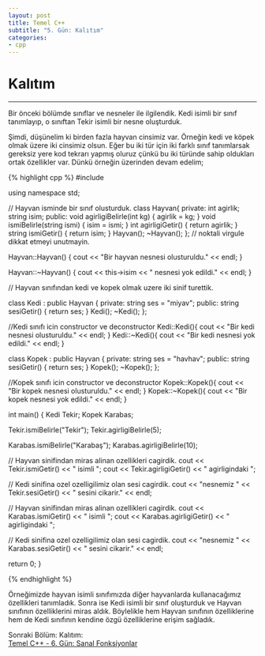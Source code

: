 ```yaml
---
layout: post
title: Temel C++
subtitle: "5. Gün: Kalıtım"
categories:
- cpp
---
```


# **Kalıtım**  
-----------------
Bir önceki bölümde sınıflar ve nesneler ile ilgilendik. Kedi isimli bir sınıf tanımlayıp, o sınıftan Tekir isimli bir nesne oluşturduk.  

Şimdi, düşünelim ki birden fazla hayvan cinsimiz var. Örneğin kedi ve köpek olmak üzere iki cinsimiz olsun. Eğer bu iki tür için iki farklı sınıf tanımlarsak gereksiz yere kod tekrarı yapmış oluruz çünkü bu iki türünde sahip oldukları ortak özellikler var. Dünkü örneğin üzerinden devam edelim;  

{% highlight cpp %}
#include <iostream>

using namespace std;

// Hayvan isminde bir sınıf olusturduk.
class Hayvan{
   private:
      int agirlik;
      string isim;
   public:
      void agirligiBelirle(int kg)
      {
         agirlik = kg;
      }
      void ismiBelirle(string ismi)
      {
         isim = ismi;
      }
      int agirligiGetir()
      {
         return agirlik;
      }
      string ismiGetir()
      {
         return isim;
      }
      Hayvan();
      ~Hayvan();
}; // noktali virgule dikkat etmeyi unutmayin.

Hayvan::Hayvan()
{
   cout << "Bir hayvan nesnesi olusturuldu." << endl;
}

Hayvan::~Hayvan()
{
   cout << this->isim << " nesnesi yok edildi." << endl;
}

// Hayvan sınıfından kedi ve kopek olmak uzere iki sinif turettik.

class Kedi : public Hayvan
{
   private:
      string ses = "miyav";
   public:
      string sesiGetir()
      {
         return ses;
      }
      Kedi();
      ~Kedi();
};

//Kedi sınıfı icin constructor ve deconstructor
Kedi::Kedi(){
   cout << "Bir kedi nesnesi olusturuldu." << endl;
}
Kedi::~Kedi(){
   cout << "Bir kedi nesnesi yok edildi." << endl;
}

class Kopek : public Hayvan
{
private:
   string ses = "havhav";
public:
   string sesiGetir()
   {
      return ses;
   }
   Kopek();
   ~Kopek();
};

//Kopek sınıfı icin constructor ve deconstructor
Kopek::Kopek(){
   cout << "Bir kopek nesnesi olusturuldu." << endl;
}
Kopek::~Kopek(){
   cout << "Bir kopek nesnesi yok edildi." << endl;
}


int main()
{
   Kedi Tekir;
   Kopek Karabas;

   Tekir.ismiBelirle("Tekir");
   Tekir.agirligiBelirle(5);

   Karabas.ismiBelirle("Karabaş");
   Karabas.agirligiBelirle(10);

   // Hayvan sinifindan miras alinan ozellikleri cagirdik.
   cout << Tekir.ismiGetir() << " isimli ";
   cout << Tekir.agirligiGetir() << " agirligindaki ";

   // Kedi sinifina ozel ozelligilimiz olan sesi cagirdik.
   cout << "nesnemiz " << Tekir.sesiGetir() << " sesini cikarir." << endl;


   // Hayvan sinifindan miras alinan ozellikleri cagirdik.
   cout << Karabas.ismiGetir() << " isimli ";
   cout << Karabas.agirligiGetir() << " agirligindaki ";

   // Kedi sinifina ozel ozelligilimiz olan sesi cagirdik.
   cout << "nesnemiz " << Karabas.sesiGetir() << " sesini cikarir." << endl;

   return 0;
}

{% endhighlight %}

Örneğimizde hayvan isimli sınıfımızda diğer hayvanlarda kullanacağımız özellikleri tanımladık. Sonra ise Kedi isimli bir sınıf oluşturduk ve Hayvan sınıfının özelliklerini miras aldık. Böylelikle hem Hayvan sınıfının özelliklerine hem de Kedi sınıfının kendine özgü özelliklerine erişim sağladık.

Sonraki Bölüm: Kalıtım:  
[Temel C++ - 6. Gün: Sanal Fonksiyonlar][1]

[1]: /cpp/2015/07/06/temel-cpp-altinci-gun-sanal-fonksiyonlar.html
